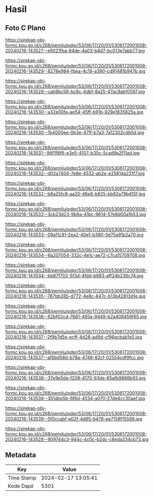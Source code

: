 # Hasil

## Foto C Plano

https://sirekap-obj-formc.kpu.go.id/c268/pemilu/pdpr/53/06/17/20/01/5306172001008-20240216-143527--e9021fba-84de-4a03-b4d7-bc013e7abb77.jpg

https://sirekap-obj-formc.kpu.go.id/c268/pemilu/pdpr/53/06/17/20/01/5306172001008-20240216-143529--8278e984-fbea-4c19-a390-cd91481b947b.jpg

https://sirekap-obj-formc.kpu.go.id/c268/pemilu/pdpr/53/06/17/20/01/5306172001008-20240216-143529--cab9bc58-bc8c-4dbf-8a25-47ac9abf0597.jpg

https://sirekap-obj-formc.kpu.go.id/c268/pemilu/pdpr/53/06/17/20/01/5306172001008-20240216-143530--a32e00fa-ae54-45ff-b91b-929e1835825a.jpg

https://sirekap-obj-formc.kpu.go.id/c268/pemilu/pdpr/53/06/17/20/01/5306172001008-20240216-143530--1b4000ee-0b3e-47ff-b7a3-7a12302cdb5d.jpg

https://sirekap-obj-formc.kpu.go.id/c268/pemilu/pdpr/53/06/17/20/01/5306172001008-20240216-143531--96f1f8f6-e3e5-4107-b35c-5cad9a2f11ad.jpg

https://sirekap-obj-formc.kpu.go.id/c268/pemilu/pdpr/53/06/17/20/01/5306172001008-20240216-143532--d02a7404-7e8e-4532-ab2e-e25814a231f7.jpg

https://sirekap-obj-formc.kpu.go.id/c268/pemilu/pdpr/53/06/17/20/01/5306172001008-20240216-143532--b8a25fc8-aa20-46e8-b825-bb82a79b415f.jpg

https://sirekap-obj-formc.kpu.go.id/c268/pemilu/pdpr/53/06/17/20/01/5306172001008-20240216-143533--3cb23d23-9b9a-41bc-9614-57e8d00a1b53.jpg

https://sirekap-obj-formc.kpu.go.id/c268/pemilu/pdpr/53/06/17/20/01/5306172001008-20240216-143533--09a11c91-2ea2-40e1-b380-3d75a91b2a70.jpg

https://sirekap-obj-formc.kpu.go.id/c268/pemilu/pdpr/53/06/17/20/01/5306172001008-20240216-143534--6a207054-332c-4e1c-ae72-c7ca15709708.jpg

https://sirekap-obj-formc.kpu.go.id/c268/pemilu/pdpr/53/06/17/20/01/5306172001008-20240216-143534--bb87f702-5f3d-4fdd-b983-aff24b236c74.jpg

https://sirekap-obj-formc.kpu.go.id/c268/pemilu/pdpr/53/06/17/20/01/5306172001008-20240216-143535--787bb285-d772-4e8c-847c-b13b42813d1e.jpg

https://sirekap-obj-formc.kpu.go.id/c268/pemilu/pdpr/53/06/17/20/01/5306172001008-20240216-143536--82bf02cd-7681-485a-9449-b2a408459f65.jpg

https://sirekap-obj-formc.kpu.go.id/c268/pemilu/pdpr/53/06/17/20/01/5306172001008-20240216-143537--2f9b7d5e-ecff-4d28-ad9d-cf96ecbab1e5.jpg

https://sirekap-obj-formc.kpu.go.id/c268/pemilu/pdpr/53/06/17/20/01/5306172001008-20240216-143537--af6bd58d-b78a-4748-82cf-02554cdf9fcc.jpg

https://sirekap-obj-formc.kpu.go.id/c268/pemilu/pdpr/53/06/17/20/01/5306172001008-20240216-143538--37e9e5da-f208-4170-93de-65afb9886b93.jpg

https://sirekap-obj-formc.kpu.go.id/c268/pemilu/pdpr/53/06/17/20/01/5306172001008-20240216-143538--351dbe5b-6f6d-4534-a070-27de4cc30aef.jpg

https://sirekap-obj-formc.kpu.go.id/c268/pemilu/pdpr/53/06/17/20/01/5306172001008-20240216-143539--5f0ccabf-e02f-4d95-b478-ee7158f15599.jpg

https://sirekap-obj-formc.kpu.go.id/c268/pemilu/pdpr/53/06/17/20/01/5306172001008-20240216-143528--909744c3-944c-4c0c-b2dc-c8eda234cb73.jpg


## Metadata

| Key        | Value               |
| ---------- | ------------------- |
| Time Stamp | 2024-02-17 13:05:41 |
| Kode Dapil | 5301                |



